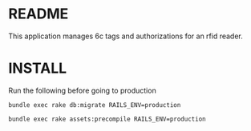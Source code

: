 # README

This application manages 6c tags and authorizations for an rfid reader.

# INSTALL

Run the following before going to production

`bundle exec rake db:migrate RAILS_ENV=production`

`bundle exec rake assets:precompile RAILS_ENV=production`
